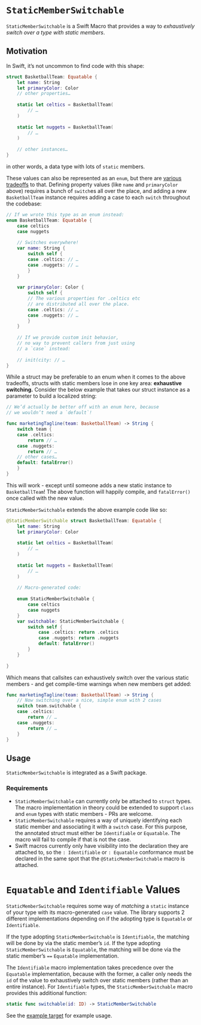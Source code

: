 # `StaticMemberSwitchable`

`StaticMemberSwitchable` is a Swift Macro that provides a way to _exhaustively switch over a type with static members_.

## Motivation

In Swift, it’s not uncommon to find code with this shape:

```swift
struct BasketballTeam: Equatable {
    let name: String
    let primaryColor: Color
    // other properties…
    
    static let celtics = BasketballTeam(
        // …
    )
    
    static let nuggets = BasketballTeam(
        // …
    )
        
    // other instances…
}
```
in other words, a data type with lots of `static` members. 

These values can also be represented as an `enum`, but there are [various tradeoffs](https://www.connorneville.com/blog/my-favorite-macro-use-case-staticmemberiterable) to that. Defining property values (like `name` and `primaryColor` above) requires a bunch of `switch`es all over the place, and adding a new `BasketballTeam` instance requires adding a case to each `switch` throughout the codebase:

```swift
// If we wrote this type as an enum instead:
enum BasketballTeam: Equatable {
    case celtics
    case nuggets
    
    // Switches everywhere!
    var name: String {
        switch self {
        case .celtics: // …
        case .nuggets: // …
        }
    }
    
    var primaryColor: Color {
        switch self {
        // The various properties for .celtics etc
        // are distributed all over the place.
        case .celtics: // …
        case .nuggets: // …
        }
    }
    
    // If we provide custom init behavior,
    // no way to prevent callers from just using
    // a `case` instead:
    
    // init(city: // …
}
```

While a struct may be preferable to an enum when it comes to the above tradeoffs, structs with static members lose in one key area: **exhaustive switching.** Consider the below example that takes our struct instance as a parameter to build a localized string:

```swift
// We’d actually be better off with an enum here, because
// we wouldn’t need a `default`!

func marketingTagline(team: BasketballTeam) -> String {
    switch team {
    case .celtics:
        return // …
    case .nuggets:
        return // …
    // other cases…
    default: fatalError()
    }
}
```

This will work - except until someone adds a new static instance to `BasketballTeam`! The above function will happily compile, and `fatalError()` once called with the new value.

`StaticMemberSwitchable` extends the above example code like so:

```swift
@StaticMemberSwitchable struct BasketballTeam: Equatable {
    let name: String
    let primaryColor: Color
    
    static let celtics = BasketballTeam(
        // …
    )
    
    static let nuggets = BasketballTeam(
        // …
    )
    
    // Macro-generated code:
    
    enum StaticMemberSwitchable {
        case celtics
        case nuggets
    }
    var switchable: StaticMemberSwitchable {
        switch self {
            case .celtics: return .celtics
            case .nuggets: return .nuggets
            default: fatalError()
        }
    }
    
}
```

Which means that callsites can exhaustively switch over the various static members - and get compile-time warnings when new members get added:

```swift
func marketingTagline(team: BasketballTeam) -> String {
    // Now switching over a nice, simple enum with 2 cases
    switch team.switchable {
    case .celtics:
        return // …
    case .nuggets:
        return // …
    }
}
```

## Usage

`StaticMemberSwitchable` is integrated as a Swift package.

### Requirements

* `StaticMemberSwitchable` can currently only be attached to `struct` types. The macro implementation in theory could be extended to support `class` and `enum` types with static members - PRs are welcome.
* `StaticMemberSwitchable` requires a way of uniquely identifying each static member and associating it with a `switch` case. For this purpose, the annotated struct must either be `Identifiable` or `Equatable`. The macro will fail to compile if that is not the case.
* Swift macros currently only have visibility into the declaration they are attached to, so the `: Identifiable` or `: Equatable` conformance must be declared in the same spot that the `@StaticMemberSwitchable` macro is attached.

# `Equatable` and `Identifiable` Values

`StaticMemberSwitchable` requires some way of _matching_ a `static` instance of your type with its macro-generated `case` value. The library supports 2 different implementations depending on if the adopting type is `Equatable` or `Identifiable`.

 If the type adopting `StaticMemberSwitchable` is `Identifiable`, the matching will be done by via the static member’s `id`. If the type adopting `StaticMemberSwitchable` is `Equatable`, the matching will be done via the static member’s `==` `Equatable` implementation.

 The `Identifiable` macro implementation takes precedence over the `Equatable` implementation, because with the former, a caller only needs the `id` of the value to exhaustively switch over static members (rather than an entire instance). For `Identifiable` types, the `StaticMemberSwitchable` macro provides this additional function:

 ```swift
 static func switchable(id: ID) -> StaticMemberSwitchable
 ```

See the [example target](./Sources/StaticMemberSwitchableExample) for example usage.
